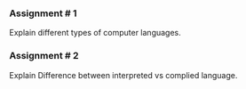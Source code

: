 ### Assignment # 1
Explain different types of computer languages. 

### Assignment # 2
Explain Difference between interpreted  vs complied language.
